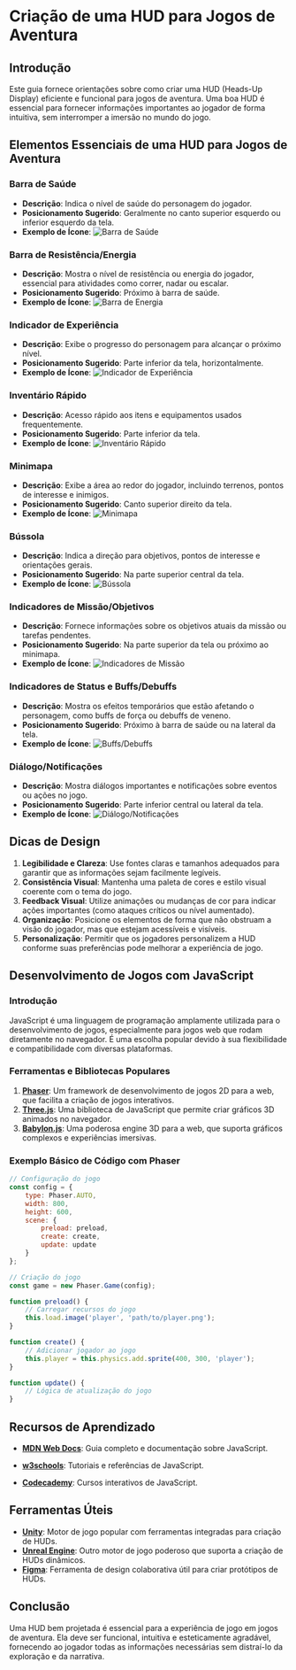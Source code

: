 # Criação de uma HUD para Jogos de Aventura

## Introdução

Este guia fornece orientações sobre como criar uma HUD (Heads-Up Display) eficiente e funcional para jogos de aventura. Uma boa HUD é essencial para fornecer informações importantes ao jogador de forma intuitiva, sem interromper a imersão no mundo do jogo.

## Elementos Essenciais de uma HUD para Jogos de Aventura

### Barra de Saúde
- **Descrição**: Indica o nível de saúde do personagem do jogador.
- **Posicionamento Sugerido**: Geralmente no canto superior esquerdo ou inferior esquerdo da tela.
- **Exemplo de Ícone**:
  ![Barra de Saúde](https://via.placeholder.com/20/FF0000/FFFFFF?text=♥)

### Barra de Resistência/Energia
- **Descrição**: Mostra o nível de resistência ou energia do jogador, essencial para atividades como correr, nadar ou escalar.
- **Posicionamento Sugerido**: Próximo à barra de saúde.
- **Exemplo de Ícone**:
  ![Barra de Energia](https://via.placeholder.com/20/00FF00/FFFFFF?text=⚡)

### Indicador de Experiência
- **Descrição**: Exibe o progresso do personagem para alcançar o próximo nível.
- **Posicionamento Sugerido**: Parte inferior da tela, horizontalmente.
- **Exemplo de Ícone**:
  ![Indicador de Experiência](https://via.placeholder.com/20/0000FF/FFFFFF?text=★)

### Inventário Rápido
- **Descrição**: Acesso rápido aos itens e equipamentos usados frequentemente.
- **Posicionamento Sugerido**: Parte inferior da tela.
- **Exemplo de Ícone**:
  ![Inventário Rápido](https://via.placeholder.com/20/FFFF00/FFFFFF?text=👜)

### Minimapa
- **Descrição**: Exibe a área ao redor do jogador, incluindo terrenos, pontos de interesse e inimigos.
- **Posicionamento Sugerido**: Canto superior direito da tela.
- **Exemplo de Ícone**:
  ![Minimapa](https://via.placeholder.com/20/FF00FF/FFFFFF?text=🗺️)

### Bússola
- **Descrição**: Indica a direção para objetivos, pontos de interesse e orientações gerais.
- **Posicionamento Sugerido**: Na parte superior central da tela.
- **Exemplo de Ícone**:
  ![Bússola](https://via.placeholder.com/20/808080/FFFFFF?text=🧭)

### Indicadores de Missão/Objetivos
- **Descrição**: Fornece informações sobre os objetivos atuais da missão ou tarefas pendentes.
- **Posicionamento Sugerido**: Na parte superior da tela ou próximo ao minimapa.
- **Exemplo de Ícone**:
  ![Indicadores de Missão](https://via.placeholder.com/20/FFA500/FFFFFF?text=🎯)

### Indicadores de Status e Buffs/Debuffs
- **Descrição**: Mostra os efeitos temporários que estão afetando o personagem, como buffs de força ou debuffs de veneno.
- **Posicionamento Sugerido**: Próximo à barra de saúde ou na lateral da tela.
- **Exemplo de Ícone**:
  ![Buffs/Debuffs](https://via.placeholder.com/20/800080/FFFFFF?text=💀)

### Diálogo/Notificações
- **Descrição**: Mostra diálogos importantes e notificações sobre eventos ou ações no jogo.
- **Posicionamento Sugerido**: Parte inferior central ou lateral da tela.
- **Exemplo de Ícone**:
  ![Diálogo/Notificações](https://via.placeholder.com/20/ADD8E6/FFFFFF?text=💬)

## Dicas de Design

1. **Legibilidade e Clareza**: Use fontes claras e tamanhos adequados para garantir que as informações sejam facilmente legíveis.
2. **Consistência Visual**: Mantenha uma paleta de cores e estilo visual coerente com o tema do jogo.
3. **Feedback Visual**: Utilize animações ou mudanças de cor para indicar ações importantes (como ataques críticos ou nível aumentado).
4. **Organização**: Posicione os elementos de forma que não obstruam a visão do jogador, mas que estejam acessíveis e visíveis.
5. **Personalização**: Permitir que os jogadores personalizem a HUD conforme suas preferências pode melhorar a experiência de jogo.

## Desenvolvimento de Jogos com JavaScript

### Introdução

JavaScript é uma linguagem de programação amplamente utilizada para o desenvolvimento de jogos, especialmente para jogos web que rodam diretamente no navegador. É uma escolha popular devido à sua flexibilidade e compatibilidade com diversas plataformas.

### Ferramentas e Bibliotecas Populares

1. **[Phaser](https://phaser.io/)**: Um framework de desenvolvimento de jogos 2D para a web, que facilita a criação de jogos interativos.
2. **[Three.js](https://threejs.org/)**: Uma biblioteca de JavaScript que permite criar gráficos 3D animados no navegador.
3. **[Babylon.js](https://www.babylonjs.com/)**: Uma poderosa engine 3D para a web, que suporta gráficos complexos e experiências imersivas.

### Exemplo Básico de Código com Phaser

```javascript
// Configuração do jogo
const config = {
    type: Phaser.AUTO,
    width: 800,
    height: 600,
    scene: {
        preload: preload,
        create: create,
        update: update
    }
};

// Criação do jogo
const game = new Phaser.Game(config);

function preload() {
    // Carregar recursos do jogo
    this.load.image('player', 'path/to/player.png');
}

function create() {
    // Adicionar jogador ao jogo
    this.player = this.physics.add.sprite(400, 300, 'player');
}

function update() {
    // Lógica de atualização do jogo
}
```

## Recursos de Aprendizado

- **[MDN Web Docs](https://developer.mozilla.ogr/en_US/docs/web/javascript)**: Guia completo e documentação sobre JavaScript.

- **[w3schools](https://www.w3schools.com/js/)**: Tutoriais e referências de JavaScript.

- **[Codecademy](https://www.codecademy.com/Learn/Javascript/)**: Cursos interativos de JavaScript.

## Ferramentas Úteis

- **[Unity](https://unity.com/)**: Motor de jogo popular com ferramentas integradas para criação de HUDs.
- **[Unreal Engine](https://www.unrealengine.com/)**: Outro motor de jogo poderoso que suporta a criação de HUDs dinâmicos.
- **[Figma](https://www.figma.com/)**: Ferramenta de design colaborativa útil para criar protótipos de HUDs.

## Conclusão

Uma HUD bem projetada é essencial para a experiência de jogo em jogos de aventura. Ela deve ser funcional, intuitiva e esteticamente agradável, fornecendo ao jogador todas as informações necessárias sem distraí-lo da exploração e da narrativa.
